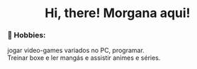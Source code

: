 
<h1 align="center">
  <br>Hi, there! Morgana aqui! ️

### 🥊 Hobbies:
 jogar video-games variados no PC, programar.
<br>Treinar boxe e ler mangás e assistir animes e séries.
